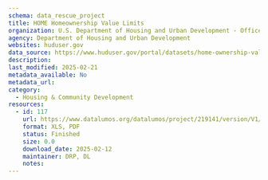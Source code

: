 ```yaml
---
schema: data_rescue_project 
title: HOME Homeownership Value Limits
organization: U.S. Department of Housing and Urban Development - Office of Policy Development and Research
agency: Department of Housing and Urban Development
websites: huduser.gov
data_source: https://www.huduser.gov/portal/datasets/home-ownership-value-limits.html
description: 
last_modified: 2025-02-21
metadata_available: No
metadata_url: 
category:
  - Housing & Community Development 
resources:
  - id: 117
    url: https://www.datalumos.org/datalumos/project/219141/version/V1/view
    format: XLS, PDF
    status: Finished
    size: 0.0
    download_date: 2025-02-12
    maintainer: DRP, DL
    notes: 
---
```

